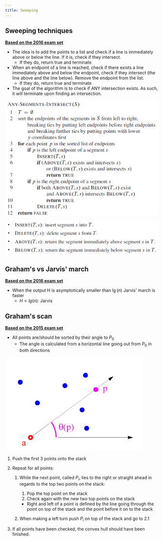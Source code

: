 ```yaml
---
title: Sweeping
---
```




## Sweeping techniques

[**Based on the 2016 exam set**](../extra/exam-sets/2016-aalg-exam.pdf)



- The idea is to add the points to a list and check if a line is immediately above or below the line. If it is, check if they intersect. 
    - If they do, return true and terminate
- When an endpoint of a line is reached, check if there exists a line immediately above and below the endpoint, check if they intersect (the line above and the line below). Remove the endpoint from the list.
    - If they do, return true and terminate
- The goal of the algorithm is to check if ANY intersection exists. As such, it will terminate upon finding an intersection.

![unknown2](images/sweeping/unknown2.png)

![img](images/sweeping/unknown.png)



## Graham's vs Jarvis' march

[**Based on the 2016 exam set**](../extra/exam-sets/2016-aalg-exam.pdf)



- When the output H is asymptotically smaller than $\lg(n)$ Jarvis' march is faster
    - $H < lg(n)$: Jarvis



## Graham's scan

[**Based on the 2015 exam set**](../extra/exam-sets/2015-aalg-exam.pdf)



- All points are/should be sorted by their angle to $P_0$
    - The angle is calculated from a horizontal line going out from $P_0$ in both directions

![img](images/sweeping/image1.png)



1. Push the first 3 points onto the stack

2. Repeat for all points:

    1. While the next point, called $P_i$, lies to the right or straight ahead in regards to the top two points on the stack:

        1. Pop the top point on the stack
        2. Check again with the new two top points on the stack

        - Right and left of a point is defined by the line going through the point on top of the stack and the point before it on to the stack

    2. When making a left turn push $P_i$ on top of the stack and go to 2.1

3. If all points have been checked, the convex hull should have been finished.